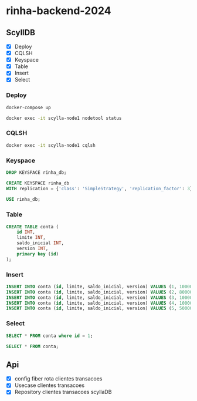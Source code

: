 # rinha-backend-2024


## ScyllDB

- [x] Deploy
- [x] CQLSH
- [X] Keyspace
- [X] Table
- [X] Insert
- [X] Select

### Deploy

```bash
docker-compose up

docker exec -it scylla-node1 nodetool status
```

### CQLSH

```bash
docker exec -it scylla-node1 cqlsh
```

### Keyspace

```sql
DROP KEYSPACE rinha_db;

CREATE KEYSPACE rinha_db
WITH replication = {'class': 'SimpleStrategy', 'replication_factor': 3};
       
USE rinha_db;
```
### Table

```sql
CREATE TABLE conta (
    id INT,
    limite INT,
    saldo_inicial INT,
    version INT,
    primary key (id)                   
);

```

### Insert

```sql
INSERT INTO conta (id, limite, saldo_inicial, version) VALUES (1, 100000, 0, 1);
INSERT INTO conta (id, limite, saldo_inicial, version) VALUES (2, 80000, 0, 1);
INSERT INTO conta (id, limite, saldo_inicial, version) VALUES (3, 1000000, 0, 1);
INSERT INTO conta (id, limite, saldo_inicial, version) VALUES (4, 10000000, 0, 1);
INSERT INTO conta (id, limite, saldo_inicial, version) VALUES (5, 500000, 0, 1);
```

### Select

```sql
SELECT * FROM conta where id = 1;

SELECT * FROM conta;
```


## Api

- [x] config fiber rota clientes transacoes 
- [x] Usecase clientes transacoes 
- [x] Repository clientes transacoes scyllaDB
